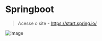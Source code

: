 # Springboot

> Acesse o site - https://start.spring.io/

![image](https://user-images.githubusercontent.com/91765799/138277342-1ee71677-a339-4159-b1eb-532621796d3c.png)

